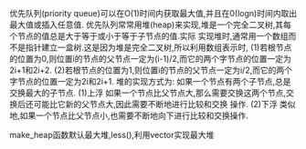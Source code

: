 优先队列(priority queue)可以在O(1)时间内获取最大值,并且在0(logn)时间内取出最大值或插入任意值.
优先队列常常用堆(heap)来实现,堆是一个完全二叉树,其每个节点的值总是大于等于或小于等于子节点的值.实际
实现堆时,通常用一个数组而不是指针建立一盒树.这是因为堆是完全二叉树,所以利用数组表示时,
(1)若根节点的位置为0,则位置i的节点的父节点一定为(i-1)/2,而它的两个字节点的位置一定为2i+1和2i+2.
(2)若根节点的位置为1,则位置i的节点的父节点一定为i/2,而它的两个字节点的位置一定为2i和2i+1.
堆的实现方式为:
如果一个节点有两个子节点,总是交换最大的子节点.
(1)上浮
如果一个节点比父节点大,那么需要交换这两个节点,交换后还可能比它新的父节点大,因此需要不断地进行比较和交换
操作.
(2)下浮
类似地,如果一个节点比父节点小,也需要不断地向下进行比较和交换操作.

make_heap函数默认最大堆,less<int>(),利用vector实现最大堆